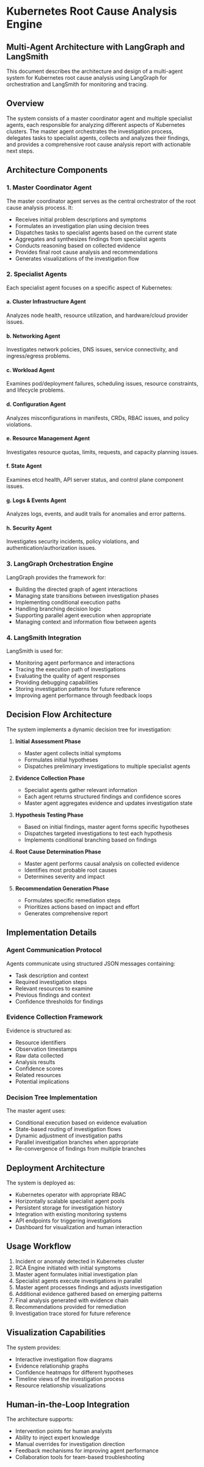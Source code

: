 # Kubernetes Root Cause Analysis Engine
## Multi-Agent Architecture with LangGraph and LangSmith

This document describes the architecture and design of a multi-agent system for Kubernetes root cause analysis using LangGraph for orchestration and LangSmith for monitoring and tracing.

## Overview

The system consists of a master coordinator agent and multiple specialist agents, each responsible for analyzing different aspects of Kubernetes clusters. The master agent orchestrates the investigation process, delegates tasks to specialist agents, collects and analyzes their findings, and provides a comprehensive root cause analysis report with actionable next steps.

## Architecture Components

### 1. Master Coordinator Agent

The master coordinator agent serves as the central orchestrator of the root cause analysis process. It:

- Receives initial problem descriptions and symptoms
- Formulates an investigation plan using decision trees
- Dispatches tasks to specialist agents based on the current state
- Aggregates and synthesizes findings from specialist agents
- Conducts reasoning based on collected evidence
- Provides final root cause analysis and recommendations
- Generates visualizations of the investigation flow

### 2. Specialist Agents

Each specialist agent focuses on a specific aspect of Kubernetes:

#### a. Cluster Infrastructure Agent
Analyzes node health, resource utilization, and hardware/cloud provider issues.

#### b. Networking Agent
Investigates network policies, DNS issues, service connectivity, and ingress/egress problems.

#### c. Workload Agent
Examines pod/deployment failures, scheduling issues, resource constraints, and lifecycle problems.

#### d. Configuration Agent
Analyzes misconfigurations in manifests, CRDs, RBAC issues, and policy violations.

#### e. Resource Management Agent
Investigates resource quotas, limits, requests, and capacity planning issues.

#### f. State Agent
Examines etcd health, API server status, and control plane component issues.

#### g. Logs & Events Agent
Analyzes logs, events, and audit trails for anomalies and error patterns.

#### h. Security Agent
Investigates security incidents, policy violations, and authentication/authorization issues.

### 3. LangGraph Orchestration Engine

LangGraph provides the framework for:

- Building the directed graph of agent interactions
- Managing state transitions between investigation phases
- Implementing conditional execution paths
- Handling branching decision logic
- Supporting parallel agent execution when appropriate
- Managing context and information flow between agents

### 4. LangSmith Integration

LangSmith is used for:

- Monitoring agent performance and interactions
- Tracing the execution path of investigations
- Evaluating the quality of agent responses
- Providing debugging capabilities
- Storing investigation patterns for future reference
- Improving agent performance through feedback loops

## Decision Flow Architecture

The system implements a dynamic decision tree for investigation:

1. **Initial Assessment Phase**
   - Master agent collects initial symptoms
   - Formulates initial hypotheses
   - Dispatches preliminary investigations to multiple specialist agents

2. **Evidence Collection Phase**
   - Specialist agents gather relevant information
   - Each agent returns structured findings and confidence scores
   - Master agent aggregates evidence and updates investigation state

3. **Hypothesis Testing Phase**
   - Based on initial findings, master agent forms specific hypotheses
   - Dispatches targeted investigations to test each hypothesis
   - Implements conditional branching based on findings

4. **Root Cause Determination Phase**
   - Master agent performs causal analysis on collected evidence
   - Identifies most probable root causes
   - Determines severity and impact

5. **Recommendation Generation Phase**
   - Formulates specific remediation steps
   - Prioritizes actions based on impact and effort
   - Generates comprehensive report

## Implementation Details

### Agent Communication Protocol

Agents communicate using structured JSON messages containing:
- Task description and context
- Required investigation steps
- Relevant resources to examine
- Previous findings and context
- Confidence thresholds for findings

### Evidence Collection Framework

Evidence is structured as:
- Resource identifiers
- Observation timestamps
- Raw data collected
- Analysis results
- Confidence scores
- Related resources
- Potential implications

### Decision Tree Implementation

The master agent uses:
- Conditional execution based on evidence evaluation
- State-based routing of investigation flows
- Dynamic adjustment of investigation paths
- Parallel investigation branches when appropriate
- Re-convergence of findings from multiple branches

## Deployment Architecture

The system is deployed as:
- Kubernetes operator with appropriate RBAC
- Horizontally scalable specialist agent pools
- Persistent storage for investigation history
- Integration with existing monitoring systems
- API endpoints for triggering investigations
- Dashboard for visualization and human interaction

## Usage Workflow

1. Incident or anomaly detected in Kubernetes cluster
2. RCA Engine initiated with initial symptoms
3. Master agent formulates initial investigation plan
4. Specialist agents execute investigations in parallel
5. Master agent processes findings and adjusts investigation
6. Additional evidence gathered based on emerging patterns
7. Final analysis generated with evidence chain
8. Recommendations provided for remediation
9. Investigation trace stored for future reference

## Visualization Capabilities

The system provides:
- Interactive investigation flow diagrams
- Evidence relationship graphs
- Confidence heatmaps for different hypotheses
- Timeline views of the investigation process
- Resource relationship visualizations

## Human-in-the-Loop Integration

The architecture supports:
- Intervention points for human analysts
- Ability to inject expert knowledge
- Manual overrides for investigation direction
- Feedback mechanisms for improving agent performance
- Collaboration tools for team-based troubleshooting 